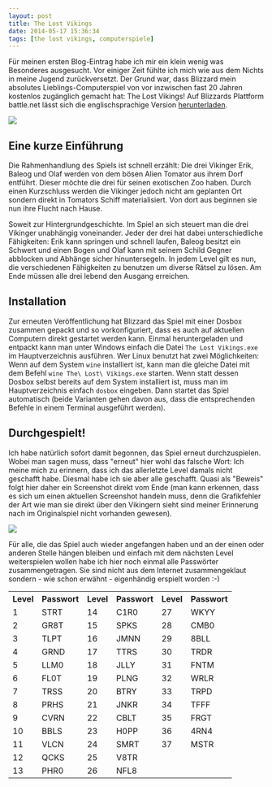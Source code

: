 ```yaml
---
layout: post
title: The Lost Vikings
date: 2014-05-17 15:36:34
tags: [the lost vikings, computerspiele]
---
```


F&uuml;r meinen ersten Blog-Eintrag habe ich mir ein klein wenig was Besonderes ausgesucht. Vor einiger Zeit f&uuml;hlte ich mich wie aus dem Nichts in meine Jugend zur&uuml;ckversetzt. Der Grund war, dass Blizzard mein absolutes Lieblings-Computerspiel von vor inzwischen fast 20 Jahren kostenlos zug&auml;nglich gemacht hat: The Lost Vikings! Auf Blizzards Plattform battle.net l&auml;sst sich die englischsprachige Version [herunterladen][battlenet]. 

![][thelostvikings_logo]

## Eine kurze Einf&uuml;hrung

Die Rahmenhandlung des Spiels ist schnell erz&auml;hlt: Die drei Vikinger Erik, Baleog und Olaf werden von dem b&ouml;sen Alien Tomator aus ihrem Dorf entf&uuml;hrt. Dieser m&ouml;chte die drei f&uuml;r seinen exotischen Zoo haben. Durch einen Kurzschluss werden die Vikinger jedoch nicht am geplanten Ort sondern direkt in Tomators Schiff materialisiert. Von dort aus beginnen sie nun ihre Flucht nach Hause.

Soweit zur Hintergrundgeschichte. Im Spiel an sich steuert man die drei Vikinger unabh&auml;ngig voneinander. Jeder der drei hat dabei unterschiedliche F&auml;higkeiten: Erik kann springen und schnell laufen, Baleog besitzt ein Schwert und einen Bogen und Olaf kann mit seinem Schild Gegner abblocken und Abh&auml;nge sicher hinuntersegeln. In jedem Level gilt es nun, die verschiedenen F&auml;higkeiten zu benutzen um diverse R&auml;tsel zu l&ouml;sen. Am Ende m&uuml;ssen alle drei lebend den Ausgang erreichen.

## Installation

Zur erneuten Ver&ouml;ffentlichung hat Blizzard das Spiel mit einer Dosbox zusammen gepackt und so vorkonfiguriert, dass es auch auf aktuellen Computern direkt gestartet werden kann. Einmal heruntergeladen und entpackt kann man unter Windows einfach die Datei `The Lost Vikings.exe` im Hauptverzeichnis ausf&uuml;hren. Wer Linux benutzt hat zwei M&ouml;glichkeiten: Wenn auf dem System `wine` installiert ist, kann man die gleiche Datei mit dem Befehl `wine The\ Lost\ Vikings.exe` starten. Wenn statt dessen Dosbox selbst bereits auf dem System installiert ist, muss man im Hauptverzeichnis einfach `dosbox` eingeben. Dann startet das Spiel automatisch (beide Varianten gehen davon aus, dass die entsprechenden Befehle in einem Terminal ausgef&uuml;hrt werden).

## Durchgespielt!

Ich habe nat&uuml;rlich sofort damit begonnen, das Spiel erneut durchzuspielen. Wobei man sagen muss, dass &quot;erneut&quot; hier wohl das falsche Wort: Ich meine mich zu erinnern, dass ich das allerletzte Level damals nicht geschafft habe. Diesmal habe ich sie aber alle geschafft. Quasi als &quot;Beweis&quot; folgt hier daher ein Screenshot direkt vom Ende (man kann erkennen, dass es sich um einen aktuellen Screenshot handeln muss, denn die Grafikfehler der Art wie man sie direkt &uuml;ber den Vikingern sieht sind meiner Erinnerung nach im Originalspiel nicht vorhanden gewesen). 

![][thelostvikings_level1]

F&uuml;r alle, die das Spiel auch wieder angefangen haben und an der einen oder anderen Stelle h&auml;ngen bleiben und einfach mit dem n&auml;chsten Level weiterspielen wollen habe ich hier noch einmal alle Passw&ouml;rter zusammengetragen. Sie sind nicht aus dem Internet zusammengeklaut sondern - wie schon erw&auml;hnt - eigenh&auml;ndig erspielt worden :-)

<table>
	<tr>
		<th>Level</th>
		<th>Passwort</th>		
		<th>Level</th>
		<th>Passwort</th>		
		<th>Level</th>
		<th>Passwort</th>		
	</tr>
	<tr>
		<td>1</td><td>STRT</td>
		<td>14</td><td>C1R0</td>
		<td>27</td><td>WKYY</td>
	</tr>
	<tr>
		<td>2</td><td>GR8T</td>
		<td>15</td><td>SPKS</td>
		<td>28</td><td>CMB0</td>
	</tr>
	<tr>
		<td>3</td><td>TLPT</td>
		<td>16</td><td>JMNN</td>
		<td>29</td><td>8BLL</td>
	</tr>
	<tr>
		<td>4</td><td>GRND</td>
		<td>17</td><td>TTRS</td>
		<td>30</td><td>TRDR</td>
	</tr>
	<tr>
		<td>5</td><td>LLM0</td>
		<td>18</td><td>JLLY</td>
		<td>31</td><td>FNTM</td>
	</tr>
	<tr>
		<td>6</td><td>FL0T</td>
		<td>19</td><td>PLNG</td>
		<td>32</td><td>WRLR</td>
	</tr>
	<tr>
		<td>7</td><td>TRSS</td>
		<td>20</td><td>BTRY</td>
		<td>33</td><td>TRPD</td>
	</tr>
	<tr>
		<td>8</td><td>PRHS</td>
		<td>21</td><td>JNKR</td>
		<td>34</td><td>TFFF</td>
	</tr>
	<tr>
		<td>9</td><td>CVRN</td>
		<td>22</td><td>CBLT</td>
		<td>35</td><td>FRGT</td>
	</tr>
	<tr>
		<td>10</td><td>BBLS</td>
		<td>23</td><td>H0PP</td>
		<td>36</td><td>4RN4</td>
	</tr>
	<tr>
		<td>11</td><td>VLCN</td>
		<td>24</td><td>SMRT</td>
		<td>37</td><td>MSTR</td>
	</tr>
	<tr>
		<td>12</td><td>QCKS</td>
		<td>25</td><td>V8TR</td>		
	</tr>
	<tr>
		<td>13</td><td>PHR0</td>
		<td>26</td><td>NFL8</td>		
	</tr>
	
</table>

[battlenet]: https://us.battle.net/account/download/?show=classic
[thelostvikings_logo]: /media/images/thelostvikings-logo.png
[thelostvikings_level1]: /media/images/thelostvikings-end.png

